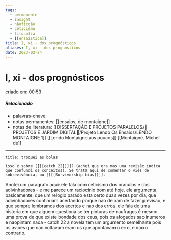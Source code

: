 ```yaml
---
tags:
  - permanente
  - insight
  - nãoficção
  - ceticismo
  - filosofia
  - [[ensaistica]]
title: I, xi - dos prognósticos
aliases: I, xi - dos prognósticos
date: 2023-02-24
---
```


# I, xi - dos prognósticos

criado em: 00:53

##### Relacionado

- palavras-chave:
- notas permanentes: [[ensaios, de montaigne]]
- notas de literatura: [[DISSERTAÇÃO E PROJETOS PARALELOS/🏡 PROJETOS E JARDIM DIGITAL🌱/Projeto Lendo Os Ensaios/LENDO MONTAIGNE 1]] [[Lendo Montaigne aos poucos]] [[Montaigne, Michel de]]

---
```ad-important
title: troquei as bolas

isso é sobre [[[[catch 22]]]]? (achei que era mas uma revisão indica que confundi os conceitos). Se trata aqui de comentar o viés de sobrevivência, ou [[[[Survivorship bias]]]].
```

Anotei um paragrafo aqui: ele fala com ceticismo dos oraculos e dos adivinhadores - e me parece um raciocinio bom até hoje. ele argumenta, basicamente, que um relogio parado esta certo duas vezes por dia, que adivinhadores continuam acertando porque nao deixam de fazer previsao, e que sempre lembramos dos acertos e nao dos erros. ele fala de uma historia em que alguem questiona se ter pinturas de naufragos é mesmo uma prova de que existe bondade dos ceus, pois os afogados sao inumeros e naopintam nada - catch 22 a novela tem um argumento semelhante pois os avioes que nao voltavam eram os que apontavam o erro, e nao o contrario.
